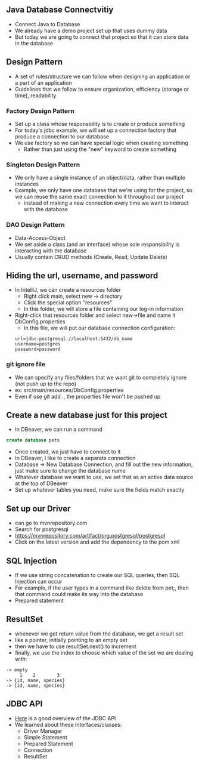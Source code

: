 ## Java Database Connectvitiy
- Connect Java to Database
- We already have a demo project set up that uses dummy data
- But today we are going to connect that project so that it can store data in the database

## Design Pattern
- A set of rules/structure we can follow when designing an application or a part of an application
- Guidelines that we follow to ensure organization, efficiency (storage or time), readability

### Factory Design Pattern
- Set up a class whose responsbility is to create or produce something
- For today's jdbc example, we will set up a connection factory that produce a connection to our database
- We use factory so we can have special logic when creating something
    - Rather than just using the "new" keyword to create something

### Singleton Design Pattern
- We only have a single instance of an object/data, rather than multiple instances
- Example, we only have one database that we're using for the project, so we can reuse the same exact connection to it throughout our project
    - instead of making a new connection every time we want to interact with the database

### DAO Design Pattern
- Data-Access-Object
- We set aside a class (and an interface) whose sole responsibility is interacting with the database
- Usually contain CRUD methods (Create, Read, Update Delete)

## Hiding the url, username, and password
- In IntelliJ, we can create a resources folder
    - Right click main, select new -> directory
    - Click the special option "resources"
    - In this folder, we will store a file containing our log-in information
- Right-click that resources folder and select new->file and name it DbConfig.properties
    - In this file, we will put our database connection configuration:
    ```
    url=jdbc:postgresql://localhost:5432/db_name
    username=postgres
    password=password
    ```
### git ignore file
- We can specify any files/folders that we want git to completely ignore (not push up to the repo)
- ex: src/main/resources/DbConfig.properties
- Even if use git add ., the properties file won't be pushed up

## Create a new database just for this project
- In DBeaver, we can run a command 
```sql
create database pets
```
- Once created, we just have to connect to it
- In DBeaver, I like to create a separate connection
- Database -> New Database Connection, and fill out the new information, just make sure to change the database name
- Whatever database we want to use, we set that as an active data source at the top of DBeaver
- Set up whatever tables you need, make sure the fields match exactly

## Set up our Driver
- can go to mvnrepository.com
- Search for postgresql
- https://mvnrepository.com/artifact/org.postgresql/postgresql
- Click on the latest version and add the dependency to the pom xml

## SQL Injection
- If we use string concatenation to create our SQL queries, then SQL Injection can occur
- For example, if the user types in a command like delete from pet;, then that command could make its way into the database
- Prepared statement

## ResultSet
- whenever we get return value from the database, we get a result set
- like a pointer, initially pointing to an empty set
- then we have to use resultSet.next() to increment
- finally, we use the index to choose which value of the set we are dealing with:
```
-> empty
     1    2        3
-> {id, name, species}
-> {id, name, species}
```

## JDBC API
- [Here](https://www.javatpoint.com/java-jdbc) is a good overview of the JDBC API
- We learned about these interfaces/classes:
    - Driver Manager
    - Simple Statement
    - Prepared Statement
    - Connection
    - ResultSet
